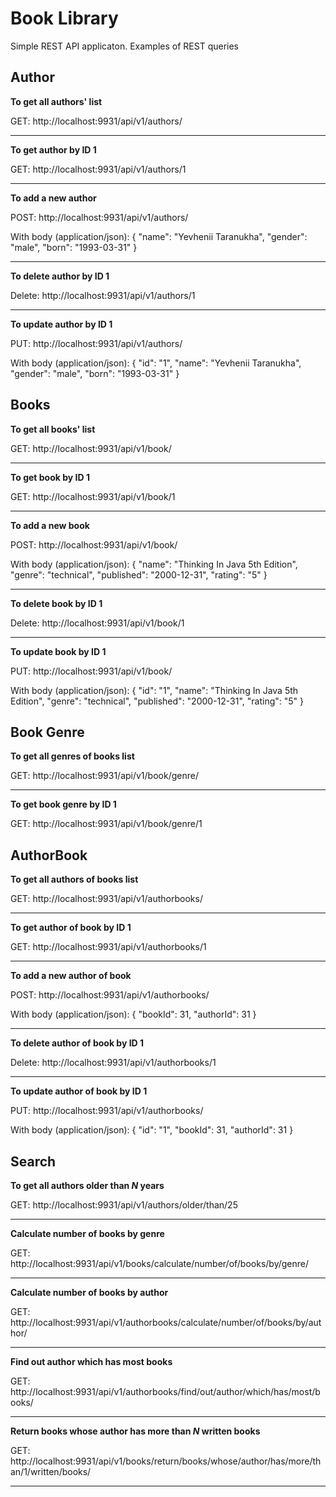 # Book Library
Simple REST API applicaton. Examples of REST queries

Author
-----------------------------------
**To get all authors' list**

GET: http://localhost:9931/api/v1/authors/ 
***

**To get author by ID 1**

GET: http://localhost:9931/api/v1/authors/1
***

**To add a new author**

POST: http://localhost:9931/api/v1/authors/

With body (application/json):
{
    "name": "Yevhenii Taranukha",
    "gender": "male",
    "born": "1993-03-31"
}
***

**To delete author by ID 1**

Delete: http://localhost:9931/api/v1/authors/1
***

**To update author by ID 1**

PUT: http://localhost:9931/api/v1/authors/

With body (application/json):
{
    "id": "1",
    "name": "Yevhenii Taranukha",
    "gender": "male",
    "born": "1993-03-31"
} 

Books
-----------------------------------
**To get all books' list**

GET: http://localhost:9931/api/v1/book/ 
***

**To get book by ID 1**

GET: http://localhost:9931/api/v1/book/1
***

**To add a new book**

POST: http://localhost:9931/api/v1/book/

With body (application/json):
{
    "name": "Thinking In Java 5th Edition",
    "genre": "technical",
    "published": "2000-12-31",
    "rating": "5"
}
***

**To delete book by ID 1**

Delete: http://localhost:9931/api/v1/book/1
***

**To update book by ID 1**

PUT: http://localhost:9931/api/v1/book/

With body (application/json):
{
    "id": "1",
    "name": "Thinking In Java 5th Edition",
    "genre": "technical",
    "published": "2000-12-31",
    "rating": "5"
}

Book Genre
-----------------------------------
**To get all genres of books list**

GET: http://localhost:9931/api/v1/book/genre/ 
***

**To get book genre by ID 1**

GET: http://localhost:9931/api/v1/book/genre/1

AuthorBook
-----------------------------------
**To get all authors of books list**

GET: http://localhost:9931/api/v1/authorbooks/ 
***

**To get author of book by ID 1**

GET: http://localhost:9931/api/v1/authorbooks/1
***

**To add a new author of book**

POST: http://localhost:9931/api/v1/authorbooks/

With body (application/json):
{
        "bookId": 31,
        "authorId": 31
}
***

**To delete author of book by ID 1**

Delete: http://localhost:9931/api/v1/authorbooks/1
***

**To update author of book by ID 1**

PUT: http://localhost:9931/api/v1/authorbooks/

With body (application/json):
{
    "id": "1",
    "bookId": 31,
    "authorId": 31 
}

Search
-----------------------------------

**To get all authors older than ***N*** years**

GET: http://localhost:9931/api/v1/authors/older/than/25
***


**Calculate number of books by genre**

GET: http://localhost:9931/api/v1/books/calculate/number/of/books/by/genre/
***


**Calculate number of books by author**

GET: http://localhost:9931/api/v1/authorbooks/calculate/number/of/books/by/author/
***


**Find out author which has most books**

GET: http://localhost:9931/api/v1/authorbooks/find/out/author/which/has/most/books/
***


**Return books whose author has more than ***N*** written books**

GET: http://localhost:9931/api/v1/books/return/books/whose/author/has/more/than/1/written/books/
***
